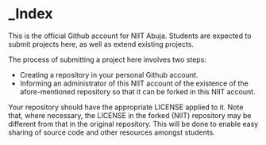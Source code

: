 # _Index
This is the official Github account for NIIT Abuja. Students are expected to submit projects here, as well as extend existing projects.  

The process of submitting a project here involves two steps:  
* Creating a repository in your personal Github account.
* Informing an administrator of this NIIT account of the existence of the afore-mentioned repository so that it can be forked in this NIIT account.

Your repository should have the appropriate LICENSE applied to it. Note that, where necessary, the LICENSE in the forked (NIIT) repository may be different from that in the original repository. This will be done to enable easy sharing of source code and other resources amongst students.
